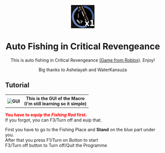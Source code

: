 <div align="center">
  <picture>
    <img src="https://github.com/WaterKansuza/Fishing-CriticalRevengeance/blob/8870834a7ebf0d6bf00aeee711da2d8f34196d3d/data/Icon/FishingIcon.png">
  </picture>
  <h1 align="center">Auto Fishing in Critical Revengeance</h1> 
  <h>This is auto fishing in Critical Revengeance <a href="https://www.roblox.com/games/14233281398/Critical-Revengeance-PT3">(Game from Roblox)</a>. Enjoy!</h>
  <p>Big thanks to Ashelayah and WaterKansuza</p>

</div>

<h2>Tutorial</h2>
<table>
  <tr>
    <th>
    <picture>
      <img width="200" height="199" alt="GUI" src="https://github.com/user-attachments/assets/843aa10e-8048-40f5-b528-769767607bd2" />
    </picture>
    </th>
    <th>This is the GUI of the Macro<br>(I'm still learning so it simple)</th>
  </tr>
</table>
<p><b style="color: red;">You have to equip the <i>Fishing Rod</i> first.</b><br>If you forgot, you can F3/Turn off and euip that.</p>
<p></p>
<p>First you have to go to the Fishing Place and <b>Stand</b> on the blue part under you.<br>After that you press F1/Turn on Button to start<br>F3/Turn off button to Turn off/Quit the Programme</p>